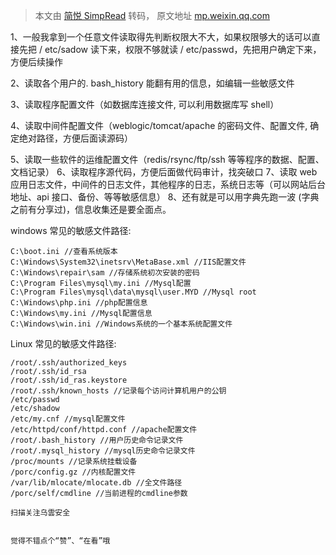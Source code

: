 > 本文由 [简悦 SimpRead](http://ksria.com/simpread/) 转码， 原文地址 [mp.weixin.qq.com](https://mp.weixin.qq.com/s/LiroUpeBNVH94XY5APr79w)

1、一般我拿到一个任意文件读取得先判断权限大不大，如果权限够大的话可以直接先把 / etc/sadow 读下来，权限不够就读 / etc/passwd，先把用户确定下来，方便后续操作

2、读取各个用户的. bash_history 能翻有用的信息，如编辑一些敏感文件

3、读取程序配置文件（如数据库连接文件, 可以利用数据库写 shell）

4、读取中间件配置文件（weblogic/tomcat/apache 的密码文件、配置文件, 确定绝对路径，方便后面读源码）

5、读取一些软件的运维配置文件（redis/rsync/ftp/ssh 等等程序的数据、配置、文档记录） 6、读取程序源代码，方便后面做代码审计，找突破口 7、读取 web 应用日志文件，中间件的日志文件，其他程序的日志，系统日志等（可以网站后台地址、api 接口、备份、等等敏感信息） 8、还有就是可以用字典先跑一波 (字典之前有分享过)，信息收集还是要全面点。

windows 常见的敏感文件路径:

```
C:\boot.ini //查看系统版本
C:\Windows\System32\inetsrv\MetaBase.xml //IIS配置文件
C:\Windows\repair\sam //存储系统初次安装的密码
C:\Program Files\mysql\my.ini //Mysql配置
C:\Program Files\mysql\data\mysql\user.MYD //Mysql root
C:\Windows\php.ini //php配置信息
C:\Windows\my.ini //Mysql配置信息
C:\Windows\win.ini //Windows系统的一个基本系统配置文件
```

Linux 常见的敏感文件路径:

```
/root/.ssh/authorized_keys
/root/.ssh/id_rsa
/root/.ssh/id_ras.keystore
/root/.ssh/known_hosts //记录每个访问计算机用户的公钥
/etc/passwd
/etc/shadow
/etc/my.cnf //mysql配置文件
/etc/httpd/conf/httpd.conf //apache配置文件
/root/.bash_history //用户历史命令记录文件
/root/.mysql_history //mysql历史命令记录文件
/proc/mounts //记录系统挂载设备
/porc/config.gz //内核配置文件
/var/lib/mlocate/mlocate.db //全文件路径
/porc/self/cmdline //当前进程的cmdline参数
```

```
扫描关注乌雲安全


觉得不错点个“赞”、“在看”哦
```